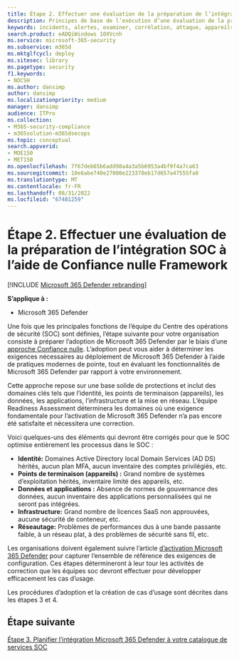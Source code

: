 ```yaml
---
title: Étape 2. Effectuer une évaluation de la préparation de l’intégration SOC à l’aide de Confiance nulle Framework
description: Principes de base de l’exécution d’une évaluation de la préparation de l’intégration SOC à l’aide de Confiance nulle Framework lors de l’intégration de Microsoft 365 Defender dans vos opérations de sécurité.
keywords: incidents, alertes, examiner, corrélation, attaque, appareils, utilisateurs, identités, identité, boîte aux lettres, e-mail, 365, microsoft, m365, réponse aux incidents, cyberattaque, étendues, opérations de sécurité, soc
search.product: eADQiWindows 10XVcnh
ms.service: microsoft-365-security
ms.subservice: m365d
ms.mktglfcycl: deploy
ms.sitesec: library
ms.pagetype: security
f1.keywords:
- NOCSH
ms.author: dansimp
author: dansimp
ms.localizationpriority: medium
manager: dansimp
audience: ITPro
ms.collection:
- M365-security-compliance
- m365solution-m365dsecops
ms.topic: conceptual
search.appverid:
- MOE150
- MET150
ms.openlocfilehash: 7f67deb65b6add98a4a3a5b6953a4bf9f4a7ca63
ms.sourcegitcommit: 10e6abe740e27000e223378eb17d657a47555fa8
ms.translationtype: MT
ms.contentlocale: fr-FR
ms.lasthandoff: 08/31/2022
ms.locfileid: "67481259"
---
```

# <a name="step-2-perform-a-soc-integration-readiness-assessment-using-the-zero-trust-framework"></a>Étape 2. Effectuer une évaluation de la préparation de l’intégration SOC à l’aide de Confiance nulle Framework

[!INCLUDE [Microsoft 365 Defender rebranding](../includes/microsoft-defender.md)]

**S’applique à :**
- Microsoft 365 Defender

Une fois que les principales fonctions de l’équipe du Centre des opérations de sécurité (SOC) sont définies, l’étape suivante pour votre organisation consiste à préparer l’adoption de Microsoft 365 Defender par le biais d’une [approche Confiance nulle](/security/zero-trust/). L’adoption peut vous aider à déterminer les exigences nécessaires au déploiement de Microsoft 365 Defender à l’aide de pratiques modernes de pointe, tout en évaluant les fonctionnalités de Microsoft 365 Defender par rapport à votre environnement.

Cette approche repose sur une base solide de protections et inclut des domaines clés tels que l’identité, les points de terminaison (appareils), les données, les applications, l’infrastructure et la mise en réseau. L’équipe Readiness Assessment déterminera les domaines où une exigence fondamentale pour l’activation de Microsoft 365 Defender n’a pas encore été satisfaite et nécessitera une correction.

Voici quelques-uns des éléments qui devront être corrigés pour que le SOC optimise entièrement les processus dans le SOC :

- **Identité:** Domaines Active Directory local Domain Services (AD DS) hérités, aucun plan MFA, aucun inventaire des comptes privilégiés, etc.
- **Points de terminaison (appareils) :** Grand nombre de systèmes d’exploitation hérités, inventaire limité des appareils, etc.
- **Données et applications :**  Absence de normes de gouvernance des données, aucun inventaire des applications personnalisées qui ne seront pas intégrées.
- **Infrastructure:** Grand nombre de licences SaaS non approuvées, aucune sécurité de conteneur, etc.
- **Réseautage:** Problèmes de performances dus à une bande passante faible, à un réseau plat, à des problèmes de sécurité sans fil, etc.

Les organisations doivent également suivre l’article [d’activation Microsoft 365 Defender](m365d-enable.md) pour capturer l’ensemble de référence des exigences de configuration. Ces étapes détermineront à leur tour les activités de correction que les équipes soc devront effectuer pour développer efficacement les cas d’usage. 

Les procédures d’adoption et la création de cas d’usage sont décrites dans les étapes 3 et 4.

## <a name="next-step"></a>Étape suivante

[Étape 3. Planifier l’intégration Microsoft 365 Defender à votre catalogue de services SOC](integrate-microsoft-365-defender-secops-services.md)
